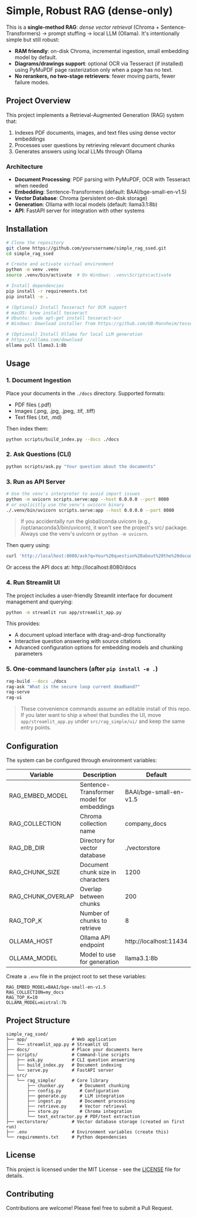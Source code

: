 # Simple, Robust RAG (dense-only)

This is a **single-method RAG**: *dense vector retrieval* (Chroma + Sentence-Transformers) → prompt stuffing → local LLM (Ollama). It's intentionally simple but still robust:

- **RAM friendly**: on-disk Chroma, incremental ingestion, small embedding model by default.
- **Diagrams/drawings support**: optional OCR via Tesseract (if installed) using PyMuPDF page rasterization only when a page has no text.
- **No rerankers, no two-stage retrievers**: fewer moving parts, fewer failure modes.

## Project Overview

This project implements a Retrieval-Augmented Generation (RAG) system that:

1. Indexes PDF documents, images, and text files using dense vector embeddings
2. Processes user questions by retrieving relevant document chunks
3. Generates answers using local LLMs through Ollama

### Architecture

- **Document Processing**: PDF parsing with PyMuPDF, OCR with Tesseract when needed
- **Embedding**: Sentence-Transformers (default: BAAI/bge-small-en-v1.5)
- **Vector Database**: Chroma (persistent on-disk storage)
- **Generation**: Ollama with local models (default: llama3.1:8b)
- **API**: FastAPI server for integration with other systems

## Installation

```bash
# Clone the repository
git clone https://github.com/yourusername/simple_rag_ssed.git
cd simple_rag_ssed

# Create and activate virtual environment
python -m venv .venv
source .venv/bin/activate  # On Windows: .venv\Scripts\activate

# Install dependencies
pip install -r requirements.txt
pip install -e .

# (Optional) Install Tesseract for OCR support
# macOS: brew install tesseract
# Ubuntu: sudo apt-get install tesseract-ocr
# Windows: Download installer from https://github.com/UB-Mannheim/tesseract/wiki

# (Optional) Install Ollama for local LLM generation
# https://ollama.com/download
ollama pull llama3.1:8b
```

## Usage

### 1. Document Ingestion

Place your documents in the `./docs` directory. Supported formats:
- PDF files (.pdf)
- Images (.png, .jpg, .jpeg, .tif, .tiff)
- Text files (.txt, .md)

Then index them:

```bash
python scripts/build_index.py --docs ./docs
```

### 2. Ask Questions (CLI)

```bash
python scripts/ask.py "Your question about the documents"
```

### 3. Run as API Server

```bash
# Use the venv's interpreter to avoid import issues
python -m uvicorn scripts.serve:app --host 0.0.0.0 --port 8080
# or explicitly use the venv's uvicorn binary
./.venv/bin/uvicorn scripts.serve:app --host 0.0.0.0 --port 8080
```

> If you accidentally run the global/conda uvicorn (e.g., /opt/anaconda3/bin/uvicorn), it won't see the project's src/ package. Always use the venv's uvicorn or `python -m uvicorn`.

Then query using:

```bash
curl 'http://localhost:8080/ask?q=Your%20question%20about%20the%20documents'
```

Or access the API docs at: http://localhost:8080/docs

### 4. Run Streamlit UI

The project includes a user-friendly Streamlit interface for document management and querying:

```bash
python -m streamlit run app/streamlit_app.py
```

This provides:
- A document upload interface with drag-and-drop functionality
- Interactive question answering with source citations
- Advanced configuration options for embedding models and chunking parameters

### 5. One-command launchers (after `pip install -e .`)

```bash
rag-build --docs ./docs
rag-ask "What is the secure loop current deadband?"
rag-serve
rag-ui
```

> These convenience commands assume an editable install of this repo. If you later want
> to ship a wheel that bundles the UI, move `app/streamlit_app.py` under `src/rag_simple/ui/`
> and keep the same entry points.

## Configuration

The system can be configured through environment variables:

| Variable | Description | Default |
|----------|-------------|---------|
| RAG_EMBED_MODEL | Sentence-Transformer model for embeddings | BAAI/bge-small-en-v1.5 |
| RAG_COLLECTION | Chroma collection name | company_docs |
| RAG_DB_DIR | Directory for vector database | ./vectorstore |
| RAG_CHUNK_SIZE | Document chunk size in characters | 1200 |
| RAG_CHUNK_OVERLAP | Overlap between chunks | 200 |
| RAG_TOP_K | Number of chunks to retrieve | 8 |
| OLLAMA_HOST | Ollama API endpoint | http://localhost:11434 |
| OLLAMA_MODEL | Model to use for generation | llama3.1:8b |

Create a `.env` file in the project root to set these variables:

```
RAG_EMBED_MODEL=BAAI/bge-small-en-v1.5
RAG_COLLECTION=my_docs
RAG_TOP_K=10
OLLAMA_MODEL=mistral:7b
```

## Project Structure

```
simple_rag_ssed/
├── app/                 # Web application
│   └── streamlit_app.py # Streamlit UI
├── docs/                # Place your documents here
├── scripts/             # Command-line scripts
│   ├── ask.py           # CLI question answering
│   ├── build_index.py   # Document indexing
│   └── serve.py         # FastAPI server
├── src/
│   └── rag_simple/      # Core library
│       ├── chunker.py      # Document chunking
│       ├── config.py       # Configuration
│       ├── generate.py     # LLM integration
│       ├── ingest.py       # Document processing
│       ├── retrieve.py     # Vector retrieval
│       ├── store.py        # Chroma integration
│       └── text_extractor.py # PDF/text extraction
├── vectorstore/         # Vector database storage (created on first run)
├── .env                 # Environment variables (create this)
└── requirements.txt     # Python dependencies
```

## License

This project is licensed under the MIT License - see the [LICENSE](LICENSE) file for details.

## Contributing

Contributions are welcome! Please feel free to submit a Pull Request.